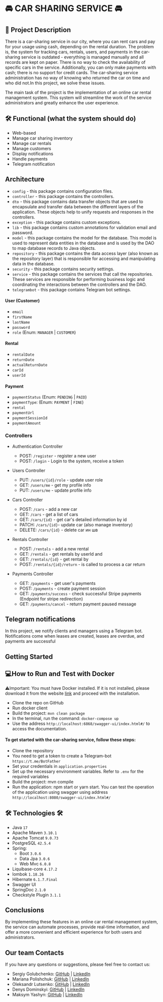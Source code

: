 # 🚘 CAR SHARING SERVICE 🚘

## 📄 Project Description

There is a car-sharing service in our city, where you can rent cars and pay for your usage using cash, depending on the
rental duration.
The problem is, the system for tracking cars, rentals, users, and payments in the car-sharing service is outdated -
everything is managed manually and all records are kept on paper. There is no way to check the availability of specific
cars in the service. Additionally, you can only make payments with cash; there is no support for credit cards. The
car-sharing service administration has no way of knowing who returned the car on time and who did not.In this project,
we solve these issues.

The main task of the project is the implementation of an online car rental management system. This system will
streamline the
work of the service administrators and greatly enhance the user experience.

## 🛠 Functional (what the system should do)

- Web-based
- Manage car sharing inventory
- Manage car rentals
- Manage customers
- Display notifications
- Handle payments
- Telegram notification

## Architecture

- `config` - this package contains configuration files.
- `controller` - this package contains the controllers.
- `dto` - this package contains data transfer objects that are used to encapsulate and transfer data between the
  different layers of the application. These objects help to unify requests and responses in the controllers.
- `exception` - this package contains custom exceptions.
- `lib` - this package contains custom annotations for validation email and password.
- `model` - this package contains the model for the database. This model is used to represent data entities in the
  database and is used by the DAO to map database records to Java objects.
- `repository` - this package contains the data access layer (also known as the repository layer) that is responsible
  for accessing and manipulating data in the database.
- `security` - this package contains security settings.
- `service` - this package contains the services that call the repositories. These services are responsible for
  performing business logic and coordinating the interactions between the controllers and the DAO.
- `telegrambot` - this package contains Telegram bot settings.

#### User (Customer)

- `email`
- `firstName`
- `lastName`
- `password`
- `role` (Enum: `MANAGER` | `CUSTOMER`)

#### Rental

- `rentalDate`
- `returnDate`
- `actualReturnDate`
- `carId`
- `userId`

#### Payment

- `paymentStatus` (Enum: `PENDING` | `PAID`)
- `paymentType`: (Enum: `PAYMENT` | `FINE`)
- `rental`
- `paymentUrl`
- `paymentSessionId`
- `paymentAmount`

### Controllers

- Authentication Controller
  - POST: `/register` - register a new user
  - POST: `/login` - Login to the system, receive a token

- Users Controller
  - PUT: `/users/{id}/role` - update user role
  - GET: `/users/me` - get my profile info
  - PUT: `/users/me` - update profile info

- Cars Controller
  - POST: `/cars` - add a new car
  - GET: `/cars` - get a list of cars
  - GET: `/cars/{id}` - get car's detailed information by id
  - PATCH: `/cars/{id}`- update car (also manage inventory)
  - DELETE: `/cars/{id}` - delete car ин шв

- Rentals Controller
  - POST: `/rentals` - add a new rental
  - GET: `/rentals` - get rentals by userId and
  - GET: `/rentals/{id}` - get rental by
  - POST: `/rentals/{id}/return` - is called to process a car return

- Payments Controller
  - GET:    `/payments`    - get user's payments
  - POST:    `/payments`    - create payment session
  - GET:    `/payments/success`    - check successful Stripe payments (Endpoint for stripe redirection)
  - GET:    `/payments/cancel`    - return payment paused message

## Telegram notifications

In this project, we notify clients and managers using a Telegram bot.
Notifications come when leases are created, leases are overdue, and payments are successful

## Getting Started

## 💻How to Run and Test with Docker
⚠️Important: You must have Docker installed. If it is not installed, please download it from the website [link](https://www.docker.com/products/docker-desktop/) and proceed with the installation.

* Clone the repo on GitHub
* Run docker client
* Build the project: `mvn clean package`
* In the terminal, run the command: `docker-compose up`
* Use the address `http://localhost:6868/swagger-ui/index.html#/` to access the documentation.

#### To get started with the car-sharing service, follow these steps:

- Clone the repository
- You need to get a token to create a Telegram-bot `https://t.me/BotFather`
- Set your credentials in `application.properties`
- Set up the necessary environment variables. Refer to `.env` for the required variables
- Build the project: mvn compile
- Run the application: npm start or yarn start.
  You can test the operation of the application using swagger using
  address `http://localhost:8080/swagger-ui/index.html#/`

## 🛠 Technologies 🛠
* Java `17`
* Apache Maven `3.10.1`
* Apache Tomcat  `9.0.73`
* PostgreSQL `42.5.4`
* Spring:
  * Boot `3.0.6`
  * Data Jpa `3.0.6`
  * Web Mvc `6.0.8`
* Liquibase-core `4.17.2`
* lombok `1.18.26`
* Hibernate `6.1.7.Final`
* Swagger UI
* SpringDoc `2.1.0`
* Checkstyle Plugin `3.1.1`

## Conclusions

By implementing these features in an online car rental management system, the service can automate processes,
provide real-time information, and offer a more convenient and efficient experience for both users and administrators.

## Our team Contacts
If you have any questions or suggestions, please feel free to contact us:

* Sergiy Golubchenko: [GitHub](https://github.com/GalubaGSV) |  [LinkedIn](https://www.linkedin.com/in/sergiy-golubchenko-74646485/)
* Mariana Polishchuk: [GitHub](https://github.com/marianapolishchuk2169) |  [LinkedIn](https://www.linkedin.com/in/mariana-polishchuk-42b049206/)
* Oleksandr Lutsenko: [GitHub](https://github.com/AleksandrLts) |  [LinkedIn](https://www.linkedin.com/in/oleksandr-lutsenko-4a8b8923b/)
* Denys Dominskyi: [GitHub](https://github.com/Dominskyi93) |  [LinkedIn](https://www.linkedin.com/in/denys-dominskyi-6ab182259/)
* Maksym Yashyn: [GitHub](https://github.com/Nimakel) |  [LinkedIn](https://www.linkedin.com/in/maksym-yashyn-dnipro/)
